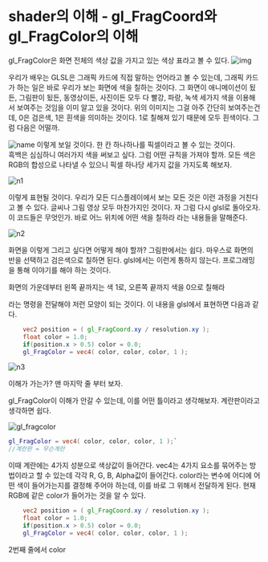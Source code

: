 shader의 이해 - gl_FragCoord와 gl_FragColor의 이해
===============


gl_FragColor은 화면 전체의 색상 값을 가지고 있는 색상 표라고 볼 수 있다.
![img](http://monosnap.com/image/OH4gn5yoSrRzlPhCUs1QADSDEgQUql.png)

우리가 배우는 GLSL은 그래픽 카드에 직접 말하는 언어라고 볼 수 있는데, 그래픽 카드가 하는 일은 바로 우리가 보는 화면에 색을 칠하는 것이다. 그 화면이 애니메이션이 됬든, 그림판이 됬든, 동영상이든, 사진이든 모두 다 빨강, 파랑, 녹색 세가지 색을 이용해서 보여주는 것임을 이미 알고 있을 것이다. 위의 이미지는 그걸 아주 간단히 보여주는건데, 0은 검은색, 1은 흰색을 의미하는 것이다. 1로 칠해져 있기 때문에 모두 흰색이다. 그럼 다음은 어떨까.

![name](http://monosnap.com/image/LlSqrNMNzn7qQTDvMl7IJnK5v8TsVY.png)
이렇게 보일 것이다. 한 칸 하나하나를 픽셀이라고 볼 수 있는 것이다.  
흑백은 심심하니 여러가지 색을 써보고 싶다. 그럼 어떤 규칙을 가져야 할까. 모든 색은 RGB의 합성으로 나타낼 수 있으니 픽셀 하나당 세가지 값을 가지도록 해보자.

![n1](http://monosnap.com/image/evu4iC9jlsTeFVLBgJ3mVXXQJXfKeQ.png)

이렇게 표현될 것이다. 우리가 모든 디스플레이에서 보는 모든 것은 이런 과정을 거친다고 볼 수 있다. 글씨나 그림 영상 모두 마찬가지인 것이다. 자 그럼 다시 glsl로 돌아오자. 이 코드들은 무엇인가. 바로 어느 위치에 어떤 색을 칠하라 라는 내용들을 말해준다.

![n2](http://monosnap.com/image/DMVK2GbsjAZ0YWGVmq2So7fAaEofem.png)

화면을 이렇게 그리고 싶다면 어떻게 해야 할까? 그림판에서는 쉽다. 마우스로 화면의 반을 선택하고 검은색으로 칠하면 된다. glsl에서는 이런게 통하지 않는다. 프로그래밍을 통해 이야기를 해야 하는 것이다.

  화면의 가운데부터 왼쪽 끝까지는 색 1로, 오른쪽 끝까지 색을 0으로 칠해라

라는 명령을 전달해야 저런 모양이 되는 것이다. 이 내용을 glsl에서 표현하면 다음과 같다.

```glsl
	vec2 position = ( gl_FragCoord.xy / resolution.xy );
	float color = 1.0;
	if(position.x > 0.5) color = 0.0;
	gl_FragColor = vec4( color, color, color, 1 );
```
![n3](http://monosnap.com/image/u63FRiTix7BtYLxFrmYkcnoSo8iUC0.png)

이해가 가는가? 맨 마지막 줄 부터 보자.


gl_FragColor이 이해가 안갈 수 있는데, 이를 어떤 틀이라고 생각해보자. 계란판이라고 생각하면 쉽다.

![gl_fragcolor](http://monosnap.com/image/4X9mHjWww8AUigDDN68dLGsbImAWov.png)

```glsl
gl_FragColor = vec4( color, color, color, 1 );`
//계란판 = 무슨계란
```
이때 계란에는 4가지 성분으로 색상값이 들어간다. vec4는 4가지 요소를 묶어주는 방법이라고 할 수 있는데 각각 R, G, B, Alpha값이 들어간다.
color라는 변수에 어디에 어떤 색이 들어가는지를 결정해 주어야 하는데, 이를 바로 그 위해서 전달하게 된다. 현재 RGB에 같은 color가 들어가는 것을 알 수 있다.

```glsl
	vec2 position = ( gl_FragCoord.xy / resolution.xy );
	float color = 1.0;
	if(position.x > 0.5) color = 0.0;
	gl_FragColor = vec4( color, color, color, 1 );
```
2번째 줄에서 color
